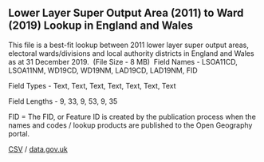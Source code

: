 ## Lower Layer Super Output Area (2011) to Ward (2019) Lookup in England and Wales

This file is a best-fit lookup between 2011 lower layer super output areas, electoral wards/divisions and local authority districts in England and Wales as at 31 December 2019.  (File Size - 8 MB)  Field Names - LSOA11CD, LSOA11NM, WD19CD, WD19NM, LAD19CD, LAD19NM, FID

Field Types - Text, Text, Text, Text, Text, Text, Text

Field Lengths - 9, 33, 9, 53, 9, 35

FID = The FID,
or Feature ID is created by the publication process when the names and codes /
lookup products are published to the Open Geography portal. 

[CSV](../csv/135.csv) / [data.gov.uk](https://data.gov.uk/dataset/9e14de72-df2a-4bbe-b131-1844394e8368/lower-layer-super-output-area-2011-to-ward-2019-lookup-in-england-and-wales)

